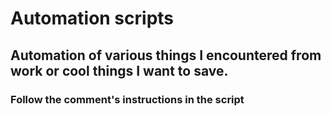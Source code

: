 # Automation scripts
## Automation of various things I encountered from work or cool things I want to save.
### Follow the comment's instructions in the script


